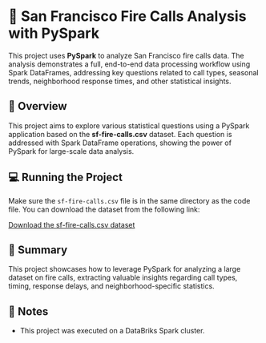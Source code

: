 # 🚒 San Francisco Fire Calls Analysis with PySpark

This project uses **PySpark** to analyze San Francisco fire calls data. The analysis demonstrates a full, end-to-end data processing workflow using Spark DataFrames, addressing key questions related to call types, seasonal trends, neighborhood response times, and other statistical insights.

## 📄 Overview
This project aims to explore various statistical questions using a PySpark application based on the **sf-fire-calls.csv** dataset. Each question is addressed with Spark DataFrame operations, showing the power of PySpark for large-scale data analysis.

## 💻 Running the Project
Make sure the `sf-fire-calls.csv` file is in the same directory as the code file. You can download the dataset from the following link:

[Download the sf-fire-calls.csv dataset](https://github.com/databricks/LearningSparkV2/tree/master/databricks-datasets/learning-spark-v2/sf-fire)

## 🔎 Summary
This project showcases how to leverage PySpark for analyzing a large dataset on fire calls, extracting valuable insights regarding call types, timing, response delays, and neighborhood-specific statistics.

## 📝 Notes
- This project was executed on a DataBriks Spark cluster.

